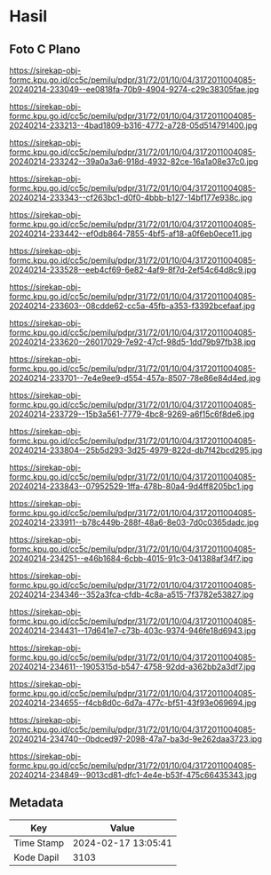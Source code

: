 # Hasil

## Foto C Plano

https://sirekap-obj-formc.kpu.go.id/cc5c/pemilu/pdpr/31/72/01/10/04/3172011004085-20240214-233049--ee0818fa-70b9-4904-9274-c29c38305fae.jpg

https://sirekap-obj-formc.kpu.go.id/cc5c/pemilu/pdpr/31/72/01/10/04/3172011004085-20240214-233213--4bad1809-b316-4772-a728-05d514791400.jpg

https://sirekap-obj-formc.kpu.go.id/cc5c/pemilu/pdpr/31/72/01/10/04/3172011004085-20240214-233242--39a0a3a6-918d-4932-82ce-16a1a08e37c0.jpg

https://sirekap-obj-formc.kpu.go.id/cc5c/pemilu/pdpr/31/72/01/10/04/3172011004085-20240214-233343--cf263bc1-d0f0-4bbb-b127-14bf177e938c.jpg

https://sirekap-obj-formc.kpu.go.id/cc5c/pemilu/pdpr/31/72/01/10/04/3172011004085-20240214-233442--ef0db864-7855-4bf5-af18-a0f6eb0ece11.jpg

https://sirekap-obj-formc.kpu.go.id/cc5c/pemilu/pdpr/31/72/01/10/04/3172011004085-20240214-233528--eeb4cf69-6e82-4af9-8f7d-2ef54c64d8c9.jpg

https://sirekap-obj-formc.kpu.go.id/cc5c/pemilu/pdpr/31/72/01/10/04/3172011004085-20240214-233603--08cdde62-cc5a-45fb-a353-f3392bcefaaf.jpg

https://sirekap-obj-formc.kpu.go.id/cc5c/pemilu/pdpr/31/72/01/10/04/3172011004085-20240214-233620--26017029-7e92-47cf-98d5-1dd79b97fb38.jpg

https://sirekap-obj-formc.kpu.go.id/cc5c/pemilu/pdpr/31/72/01/10/04/3172011004085-20240214-233701--7e4e9ee9-d554-457a-8507-78e86e84d4ed.jpg

https://sirekap-obj-formc.kpu.go.id/cc5c/pemilu/pdpr/31/72/01/10/04/3172011004085-20240214-233729--15b3a561-7779-4bc8-9269-a6f15c6f8de6.jpg

https://sirekap-obj-formc.kpu.go.id/cc5c/pemilu/pdpr/31/72/01/10/04/3172011004085-20240214-233804--25b5d293-3d25-4979-822d-db7f42bcd295.jpg

https://sirekap-obj-formc.kpu.go.id/cc5c/pemilu/pdpr/31/72/01/10/04/3172011004085-20240214-233843--07952529-1ffa-478b-80a4-9d4ff8205bc1.jpg

https://sirekap-obj-formc.kpu.go.id/cc5c/pemilu/pdpr/31/72/01/10/04/3172011004085-20240214-233911--b78c449b-288f-48a6-8e03-7d0c0365dadc.jpg

https://sirekap-obj-formc.kpu.go.id/cc5c/pemilu/pdpr/31/72/01/10/04/3172011004085-20240214-234251--e46b1684-6cbb-4015-91c3-041388af34f7.jpg

https://sirekap-obj-formc.kpu.go.id/cc5c/pemilu/pdpr/31/72/01/10/04/3172011004085-20240214-234346--352a3fca-cfdb-4c8a-a515-7f3782e53827.jpg

https://sirekap-obj-formc.kpu.go.id/cc5c/pemilu/pdpr/31/72/01/10/04/3172011004085-20240214-234431--17d641e7-c73b-403c-9374-946fe18d6943.jpg

https://sirekap-obj-formc.kpu.go.id/cc5c/pemilu/pdpr/31/72/01/10/04/3172011004085-20240214-234611--1905315d-b547-4758-92dd-a362bb2a3df7.jpg

https://sirekap-obj-formc.kpu.go.id/cc5c/pemilu/pdpr/31/72/01/10/04/3172011004085-20240214-234655--f4cb8d0c-6d7a-477c-bf51-43f93e069694.jpg

https://sirekap-obj-formc.kpu.go.id/cc5c/pemilu/pdpr/31/72/01/10/04/3172011004085-20240214-234740--0bdced97-2098-47a7-ba3d-9e262daa3723.jpg

https://sirekap-obj-formc.kpu.go.id/cc5c/pemilu/pdpr/31/72/01/10/04/3172011004085-20240214-234849--9013cd81-dfc1-4e4e-b53f-475c66435343.jpg


## Metadata

| Key        | Value               |
| ---------- | ------------------- |
| Time Stamp | 2024-02-17 13:05:41 |
| Kode Dapil | 3103                |



